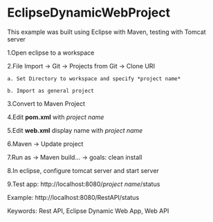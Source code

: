 # EclipseDynamicWebProject

This example was built using Eclipse with Maven, testing with Tomcat server

1.Open eclipse to a workspace

2.File Import -> Git -> Projects from Git -> Clone URI

	a. Set Directory to workspace and specify *project name*
	
	b. Import as general project
	
3.Convert to Maven Project

4.Edit **pom.xml** with *project name*

5.Edit **web.xml** display name with *project name*

6.Maven -> Update project

7.Run as -> Maven build... -> goals: clean install

8.In eclipse, configure tomcat server and start server

9.Test app: http://localhost:8080/*project name*/status

   Example: http://localhost:8080/RestAPI/status

Keywords:  Rest API, Eclipse Dynamic Web App, Web API
